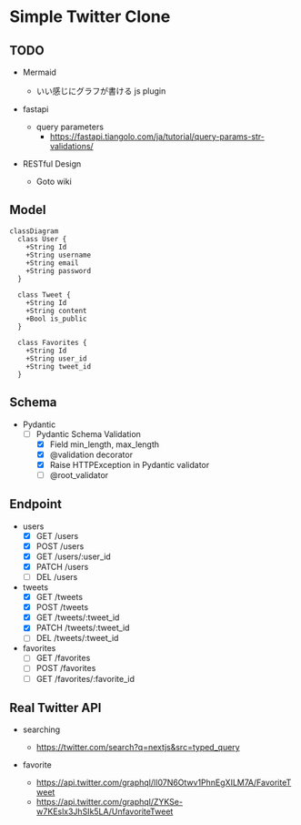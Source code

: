 # Simple Twitter Clone

## TODO

* Mermaid
  + いい感じにグラフが書ける js plugin

* fastapi
  + query parameters
    - https://fastapi.tiangolo.com/ja/tutorial/query-params-str-validations/

* RESTful Design
  + Goto wiki

## Model

```mermaid
classDiagram
  class User {
    +String Id
    +String username
    +String email
    +String password
  }

  class Tweet {
    +String Id
    +String content
    +Bool is_public
  }

  class Favorites {
    +String Id
    +String user_id
    +String tweet_id
  }
```

## Schema

* Pydantic
  + [ ] Pydantic Schema Validation
    - [x] Field min_length, max_length
    - [x] @validation decorator
    - [x] Raise HTTPException in Pydantic validator
    - [ ] @root_validator

## Endpoint

* users
  + [x] GET   /users
  + [x] POST  /users
  + [x] GET   /users/:user_id
  + [x] PATCH /users
  + [ ] DEL   /users

* tweets
  + [x] GET   /tweets
  + [x] POST  /tweets
  + [x] GET   /tweets/:tweet_id
  + [x] PATCH /tweets/:tweet_id
  + [ ] DEL   /tweets/:tweet_id

* favorites
  + [ ] GET  /favorites
  + [ ] POST /favorites
  + [ ] GET  /favorites/:favorite_id

## Real Twitter API

* searching
  + https://twitter.com/search?q=nextjs&src=typed_query

* favorite
  + https://api.twitter.com/graphql/lI07N6Otwv1PhnEgXILM7A/FavoriteTweet
  + https://api.twitter.com/graphql/ZYKSe-w7KEslx3JhSIk5LA/UnfavoriteTweet

